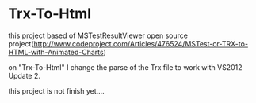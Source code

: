 Trx-To-Html
===========

this project based of MSTestResultViewer open source project(http://www.codeproject.com/Articles/476524/MSTest-or-TRX-to-HTML-with-Animated-Charts)

on "Trx-To-Html" I change the parse of the Trx file to work with VS2012 Update 2.

this project is not finish yet.... 




